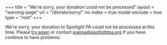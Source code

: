 +++
title = "We're sorry, your donation could not be processed"
layout = "warning-page"
url = "/donate/sorry/"
no-index = true
modal-exclude = true
type = "root"
+++

We're sorry, your donation to Spotlight PA could not be processed at this time. Please [try again][] or contact [joanna@spotlightpa.org][] if you have continue to have problems.

[try again]: https://connect.clickandpledge.com/w/Form/b6d994c9-df30-444f-8a6f-6cd832c84a86
[joanna@spotlightpa.org]: mailto:joanna@spotlightpa.org
